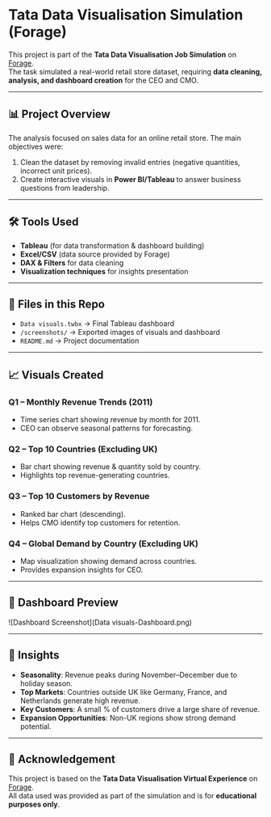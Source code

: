 # Tata Data Visualisation Simulation (Forage)

This project is part of the **Tata Data Visualisation Job Simulation** on [Forage](https://www.theforage.com/).  
The task simulated a real-world retail store dataset, requiring **data cleaning, analysis, and dashboard creation** for the CEO and CMO.

---

## 📊 Project Overview
The analysis focused on sales data for an online retail store. The main objectives were:
1. Clean the dataset by removing invalid entries (negative quantities, incorrect unit prices).
2. Create interactive visuals in **Power BI/Tableau** to answer business questions from leadership.

---

## 🛠️ Tools Used
- **Tableau** (for data transformation & dashboard building)  
- **Excel/CSV** (data source provided by Forage)  
- **DAX & Filters** for data cleaning  
- **Visualization techniques** for insights presentation  

---

## 📂 Files in this Repo
- `Data visuals.twbx` → Final Tableau dashboard  
- `/screenshots/` → Exported images of visuals and dashboard  
- `README.md` → Project documentation  

---

## 📈 Visuals Created

### **Q1 – Monthly Revenue Trends (2011)**
- Time series chart showing revenue by month for 2011.
- CEO can observe seasonal patterns for forecasting.

### **Q2 – Top 10 Countries (Excluding UK)**
- Bar chart showing revenue & quantity sold by country.
- Highlights top revenue-generating countries.

### **Q3 – Top 10 Customers by Revenue**
- Ranked bar chart (descending).
- Helps CMO identify top customers for retention.

### **Q4 – Global Demand by Country (Excluding UK)**
- Map visualization showing demand across countries.
- Provides expansion insights for CEO.

---

## 📸 Dashboard Preview
![Dashboard Screenshot](Data visuals-Dashboard.png)

---

## 🚀 Insights
- **Seasonality**: Revenue peaks during November–December due to holiday season.  
- **Top Markets**: Countries outside UK like Germany, France, and Netherlands generate high revenue.  
- **Key Customers**: A small % of customers drive a large share of revenue.  
- **Expansion Opportunities**: Non-UK regions show strong demand potential.  

---

## 📜 Acknowledgement
This project is based on the **Tata Data Visualisation Virtual Experience** on [Forage](https://www.theforage.com/).  
All data used was provided as part of the simulation and is for **educational purposes only**.

